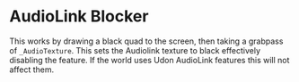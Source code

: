 # AudioLink Blocker

This works by drawing a black quad to the screen, then taking a grabpass of `_AudioTexture`. This sets the Audiolink texture to black effectively disabling the feature. If the world uses Udon AudioLink features this will not affect them.

